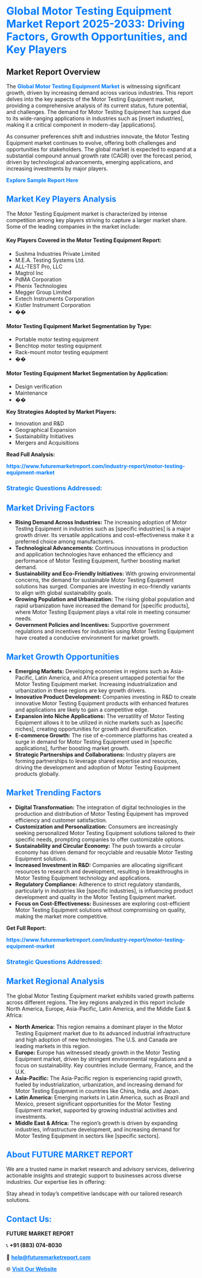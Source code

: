 <h1 style="color: #007BFF;">Global Motor Testing Equipment Market Report 2025-2033: Driving Factors, Growth Opportunities, and Key Players</h1>

<section id="overview">
<h2>Market Report Overview</h2>
<p>The <a href="https://www.futuremarketreport.com/industry-report/motor-testing-equipment-market" style="color: #007BFF; text-decoration: none;"><strong>Global Motor Testing Equipment Market</strong></a> is witnessing significant growth, driven by increasing demand across various industries. This report delves into the key aspects of the Motor Testing Equipment market, providing a comprehensive analysis of its current status, future potential, and challenges. The demand for Motor Testing Equipment has surged due to its wide-ranging applications in industries such as [insert industries], making it a critical component in modern-day [applications].</p>
<p>As consumer preferences shift and industries innovate, the Motor Testing Equipment market continues to evolve, offering both challenges and opportunities for stakeholders. The global market is expected to expand at a substantial compound annual growth rate (CAGR) over the forecast period, driven by technological advancements, emerging applications, and increasing investments by major players.</p>
</section>

<section id="overview">
<p><a href="https://www.futuremarketreport.com/request-sample/reportId=117904" style="color: #007BFF; text-decoration: none;"><strong>Explore Sample Report Here</strong></a></p>
</section>

<section id="key-players">
<h2 style="color: #007BFF;">Market Key Players Analysis</h2>
<p>The Motor Testing Equipment market is characterized by intense competition among key players striving to capture a larger market share. Some of the leading companies in the market include:</p>
<h4>Key Players Covered in the Motor Testing Equipment Report:</h4>
<ul><li>Sushma Industries Private Limited</li><li>M.E.A. Testing Systems Ltd.</li><li>ALL-TEST Pro, LLC</li><li>Magtrol Inc</li><li>PdMA Corporation</li><li>Phenix Technologies</li><li>Megger Group Limited</li><li>Extech Instruments Corporation</li><li>Kistler Instrument Corporation</li><li>��</li></ul>
<h4>Motor Testing Equipment Market Segmentation by Type:</h4>
<ul><li>Portable motor testing equipment</li><li>Benchtop motor testing equipment</li><li>Rack-mount motor testing equipment</li><li>��</li></ul>

<h4>Motor Testing Equipment Market Segmentation by Application:</h4>
<ul><li>Design verification</li><li>Maintenance</li><li>��</li></ul>
<p><strong>Key Strategies Adopted by Market Players:</strong></p>
<ul>
<li>Innovation and R&D</li>
<li>Geographical Expansion</li>
<li>Sustainability Initiatives</li>
<li>Mergers and Acquisitions</li>
</ul>
</section>

<section>
<p><strong>Read Full Analysis: </strong></p><a href="https://www.futuremarketreport.com/industry-report/motor-testing-equipment-market" style="color: #007BFF; text-decoration: none;"><strong>https://www.futuremarketreport.com/industry-report/motor-testing-equipment-market</strong></a>
<h3 style="color: #007BFF;">Strategic Questions Addressed:</h3>
</section>

<section id="driving-factors">
<h2 style="color: #007BFF;">Market Driving Factors</h2>
<ul>
<li><strong>Rising Demand Across Industries:</strong> The increasing adoption of Motor Testing Equipment in industries such as [specific industries] is a major growth driver. Its versatile applications and cost-effectiveness make it a preferred choice among manufacturers.</li>
<li><strong>Technological Advancements:</strong> Continuous innovations in production and application technologies have enhanced the efficiency and performance of Motor Testing Equipment, further boosting market demand.</li>
<li><strong>Sustainability and Eco-Friendly Initiatives:</strong> With growing environmental concerns, the demand for sustainable Motor Testing Equipment solutions has surged. Companies are investing in eco-friendly variants to align with global sustainability goals.</li>
<li><strong>Growing Population and Urbanization:</strong> The rising global population and rapid urbanization have increased the demand for [specific products], where Motor Testing Equipment plays a vital role in meeting consumer needs.</li>
<li><strong>Government Policies and Incentives:</strong> Supportive government regulations and incentives for industries using Motor Testing Equipment have created a conducive environment for market growth.</li>
</ul>
</section>

<section id="growth-opportunities">
<h2 style="color: #007BFF;">Market Growth Opportunities</h2>
<ul>
<li><strong>Emerging Markets:</strong> Developing economies in regions such as Asia-Pacific, Latin America, and Africa present untapped potential for the Motor Testing Equipment market. Increasing industrialization and urbanization in these regions are key growth drivers.</li>
<li><strong>Innovative Product Development:</strong> Companies investing in R&D to create innovative Motor Testing Equipment products with enhanced features and applications are likely to gain a competitive edge.</li>
<li><strong>Expansion into Niche Applications:</strong> The versatility of Motor Testing Equipment allows it to be utilized in niche markets such as [specific niches], creating opportunities for growth and diversification.</li>
<li><strong>E-commerce Growth:</strong> The rise of e-commerce platforms has created a surge in demand for Motor Testing Equipment used in [specific applications], further boosting market growth.</li>
<li><strong>Strategic Partnerships and Collaborations:</strong> Industry players are forming partnerships to leverage shared expertise and resources, driving the development and adoption of Motor Testing Equipment products globally.</li>
</ul>
</section>

<section id="trending-factors">
<h2 style="color: #007BFF;">Market Trending Factors</h2>
<ul>
<li><strong>Digital Transformation:</strong> The integration of digital technologies in the production and distribution of Motor Testing Equipment has improved efficiency and customer satisfaction.</li>
<li><strong>Customization and Personalization:</strong> Consumers are increasingly seeking personalized Motor Testing Equipment solutions tailored to their specific needs, prompting companies to offer customizable options.</li>
<li><strong>Sustainability and Circular Economy:</strong> The push towards a circular economy has driven demand for recyclable and reusable Motor Testing Equipment solutions.</li>
<li><strong>Increased Investment in R&D:</strong> Companies are allocating significant resources to research and development, resulting in breakthroughs in Motor Testing Equipment technology and applications.</li>
<li><strong>Regulatory Compliance:</strong> Adherence to strict regulatory standards, particularly in industries like [specific industries], is influencing product development and quality in the Motor Testing Equipment market.</li>
<li><strong>Focus on Cost-Effectiveness:</strong> Businesses are exploring cost-efficient Motor Testing Equipment solutions without compromising on quality, making the market more competitive.</li>
</ul>
</section>

<section>
<p><strong>Get Full Report: </strong></p><a href="https://www.futuremarketreport.com/industry-report/motor-testing-equipment-market" style="color: #007BFF; text-decoration: none;"><strong>https://www.futuremarketreport.com/industry-report/motor-testing-equipment-market</strong></a>
<h3 style="color: #007BFF;">Strategic Questions Addressed:</h3>
</section>


<section id="regional-analysis">
<h2 style="color: #007BFF;">Market Regional Analysis</h2>
<p>The global Motor Testing Equipment market exhibits varied growth patterns across different regions. The key regions analyzed in this report include North America, Europe, Asia-Pacific, Latin America, and the Middle East & Africa:</p>
<ul>
<li><strong>North America:</strong> This region remains a dominant player in the Motor Testing Equipment market due to its advanced industrial infrastructure and high adoption of new technologies. The U.S. and Canada are leading markets in this region.</li>
<li><strong>Europe:</strong> Europe has witnessed steady growth in the Motor Testing Equipment market, driven by stringent environmental regulations and a focus on sustainability. Key countries include Germany, France, and the U.K.</li>
<li><strong>Asia-Pacific:</strong> The Asia-Pacific region is experiencing rapid growth, fueled by industrialization, urbanization, and increasing demand for Motor Testing Equipment in countries like China, India, and Japan.</li>
<li><strong>Latin America:</strong> Emerging markets in Latin America, such as Brazil and Mexico, present significant opportunities for the Motor Testing Equipment market, supported by growing industrial activities and investments.</li>
<li><strong>Middle East & Africa:</strong> The region’s growth is driven by expanding industries, infrastructure development, and increasing demand for Motor Testing Equipment in sectors like [specific sectors].</li>
</ul>
</section>

<footer>
<h2 style="color: #007BFF;">About FUTURE MARKET REPORT</h2>
<p>We are a trusted name in market research and advisory services, delivering actionable insights and strategic support to businesses across diverse industries. Our expertise lies in offering:</p>

<p>Stay ahead in today’s competitive landscape with our tailored research solutions.</p>

<h2 style="color: #007BFF;">Contact Us:</h2>
<p><strong>FUTURE MARKET REPORT</strong></p>
<p>📞 <strong>+91 (883) 074-8030</strong></p>
<p>📧 <strong><a href="mailto:help@futuremarketreport.com" style="color: #007BFF;">help@futuremarketreport.com</a></strong></p>
<p>🌐 <strong><a href="https://www.futuremarketreport.com/" style="color: #007BFF;">Visit Our Website</a></strong></p>
</footer>